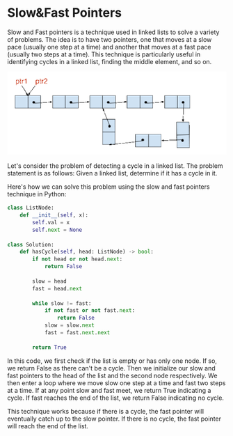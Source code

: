 # Slow&Fast Pointers
Slow and Fast pointers is a technique used in linked lists to solve a variety of problems. The idea is to have two pointers, one that moves at a slow pace (usually one step at a time) and another that moves at a fast pace (usually two steps at a time). This technique is particularly useful in identifying cycles in a linked list, finding the middle element, and so on.

![slow-fast-pointer-gif](/assets/slow-fast-pointers-gif.gif)

Let's consider the problem of detecting a cycle in a linked list. The problem statement is as follows: Given a linked list, determine if it has a cycle in it.

Here's how we can solve this problem using the slow and fast pointers technique in Python:

```python
class ListNode:
    def __init__(self, x):
        self.val = x
        self.next = None

class Solution:
    def hasCycle(self, head: ListNode) -> bool:
        if not head or not head.next:
            return False

        slow = head
        fast = head.next

        while slow != fast:
            if not fast or not fast.next:
                return False
            slow = slow.next
            fast = fast.next.next

        return True
```

In this code, we first check if the list is empty or has only one node. If so, we return False as there can't be a cycle. Then we initialize our slow and fast pointers to the head of the list and the second node respectively. We then enter a loop where we move slow one step at a time and fast two steps at a time. If at any point slow and fast meet, we return True indicating a cycle. If fast reaches the end of the list, we return False indicating no cycle.

This technique works because if there is a cycle, the fast pointer will eventually catch up to the slow pointer. If there is no cycle, the fast pointer will reach the end of the list.